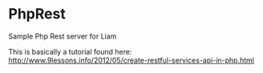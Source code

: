 PhpRest
=======

Sample Php Rest server for Liam


This is basically a tutorial found here:
http://www.9lessons.info/2012/05/create-restful-services-api-in-php.html
